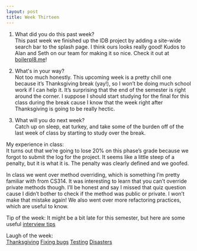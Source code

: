 ```yaml
---
layout: post
title: Week Thirteen
---
```


1. What did you do this past week?  
	This past week we finished up the IDB project by adding a site-wide search bar to the splash page. I think ours looks really good! Kudos to Alan and Seth on our team for making it so nice. Check it out at [boilerpl8.me](boilerpl8.me)!

2. What's in your way?  
	Not too much honestly. This upcoming week is a pretty chill one because it’s Thanksgiving break (yay!), so I won’t be doing much school work if I can help it. It’s surprising that the end of the semester is right around the corner. I suppose I should start studying for the final for this class during the break cause I know that the week right after Thanksgiving is going to be really hectic. 

3. What will you do next week?  
	Catch up on sleep, eat turkey, and take some of the burden off of the last week of class by starting to study over the break. 

My experience in class:  
It turns out that we’re going to lose 20% on this phase’s grade because we forgot to submit the log for the project. It seems like a little steep of a penalty, but it is what it is. The penalty was clearly defined and we goofed. 

In class we went over method overriding, which is something I’m pretty familiar with from CS314. It was interesting to learn that you can’t override private methods though. I’ll be honest and say I missed that quiz question cause I didn’t bother to check if the method was public or private. I won’t make that mistake again! We also went over more refactoring practices, which are useful to know. 

Tip of the week:  It might be a bit late for this semester, but here are some useful [interview tips](https://www.interviewcake.com/coding-interview-tips)

Laugh of the week:  
[Thanksgiving](http://blog.softartisans.com/wp-content/uploads/2012/11/Scrum_Thanksgiving.jpg)
[Fixing bugs](http://www.monkeyuser.com/2016/bugfixing-for-developers/)
[Testing](http://www.monkeyuser.com/2016/testing-hammering-nails/) 
[Disasters](http://www.monkeyuser.com/2016/diesaster-scale/)

